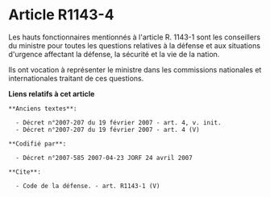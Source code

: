 # Article R1143-4

Les hauts fonctionnaires mentionnés à l'article R. 1143-1 sont les conseillers du ministre pour toutes les questions
relatives à la défense et aux situations d'urgence affectant la défense, la sécurité et la vie de la nation. 

Ils ont vocation à représenter le ministre dans les commissions nationales et internationales traitant de ces questions.

**Liens relatifs à cet article**

	**Anciens textes**:

	  - Décret n°2007-207 du 19 février 2007 - art. 4, v. init.
	  - Décret n°2007-207 du 19 février 2007 - art. 4 (V)

	**Codifié par**:

	  - Décret n°2007-585 2007-04-23 JORF 24 avril 2007

	**Cite**:

	  - Code de la défense. - art. R1143-1 (V)
